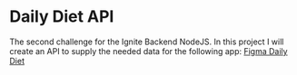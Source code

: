 # Daily Diet API

The second challenge for the Ignite Backend NodeJS. In this project I will create an API to supply the needed data for the following app:
<a href='https://www.figma.com/community/file/1218573349379609244'>Figma Daily Diet</a>